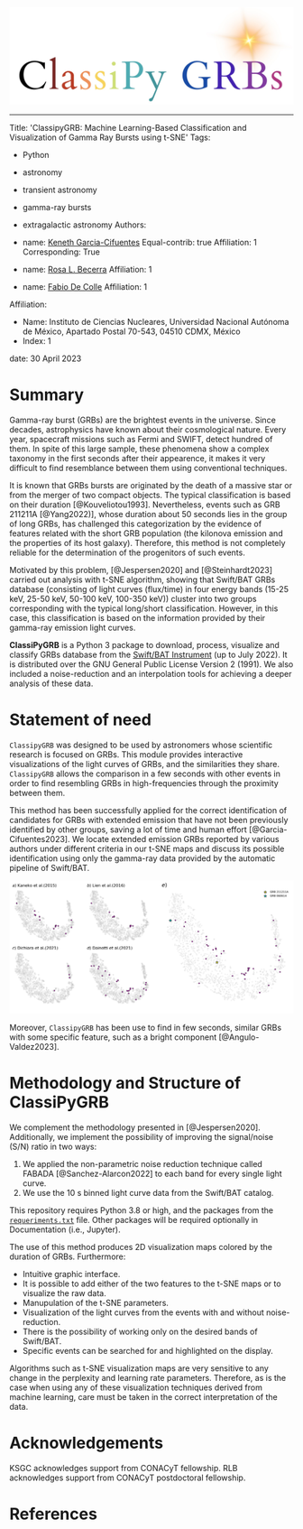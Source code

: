 
![Logo](/docs/Animations/images/logo.jpeg) 

---
Title: 'ClassipyGRB: Machine Learning-Based Classification and Visualization of Gamma Ray Bursts using t-SNE'
Tags:
  - Python
  - astronomy
  - transient astronomy
  - gamma-ray bursts
  - extragalactic astronomy
Authors:
  - name: [Keneth Garcia-Cifuentes](https://orcid.org/0009-0001-2607-6359)
    Equal-contrib: true
    Affiliation: 1
    Corresponding: True

  - name: [Rosa L. Becerra](https://orcid.org/0000-0002-0216-3415)
    Affiliation: 1

  - name: [Fabio De Colle](https://orcid.org/0000-0002-3137-4633)
    Affiliation: 1
    
Affiliation:
 - Name: Instituto de Ciencias Nucleares,  Universidad Nacional Autónoma de México, Apartado Postal 70-543, 04510 CDMX, México
 - Index: 1

date: 30 April 2023 

# Summary
Gamma-ray burst (GRBs) are the brightest events in the universe. Since decades, astrophysics have known about their cosmological nature. Every year, spacecraft missions such as Fermi and SWIFT, detect hundred of them. In spite of this large sample, these phenomena show a complex taxonomy in the first seconds after their appearence, it makes it very difficult to find resemblance between them using conventional techniques.

It is known that GRBs bursts are originated by the death of a massive star or from the merger of two compact objects. The typical classification is based on their duration [@Kouveliotou1993]. Nevertheless, events such as GRB 211211A [@Yang2022)], whose duration about 50 seconds lies in the group of long GRBs, has challenged this categorization by the evidence of features related with the short GRB population (the kilonova emission and the properties of its host galaxy). Therefore, this method is not completely reliable for the determination of the progenitors of such events.

Motivated by this problem, [@Jespersen2020] and [@Steinhardt2023] carried out analysis with t-SNE algorithm, showing that Swift/BAT GRBs database (consisting of light curves (flux/time) in four energy bands (15-25 keV, 25-50 keV, 50-100 keV, 100-350 keV)) cluster into two groups corresponding with the typical long/short classification. However, in this case, this classification is based on the information provided by their gamma-ray emission light curves. 

**ClassiPyGRB** is a Python 3 package to download, process, visualize and classify GRBs database from the [Swift/BAT Instrument](https://swift.gsfc.nasa.gov/about_swift/bat_desc.html) (up to July 2022). It is distributed over the GNU General Public License Version 2 (1991). We also included a noise-reduction and an interpolation tools for achieving a deeper analysis of these data.


# Statement of need

`ClassipyGRB` was designed to be used by astronomers whose scientific research is focused on GRBs. This module provides interactive visualizations of the light curves of GRBs, and the similarities they share. `ClassipyGRB` allows the comparison in a few seconds with other events in order to find resembling GRBs in high-frequencies through the proximity between them.

This method has been successfully applied for the correct identification of candidates for GRBs with extended emission that have not been previously identified by other groups, saving a lot of time and human effort [@Garcia-Cifuentes2023]. We locate extended emission GRBs reported by various authors under different criteria in our t-SNE maps and discuss its possible identification using only the gamma-ray data provided by the automatic pipeline of Swift/BAT. 

![t-SNE visualization map obtained for the noise-reduced dataset binned at $64$ ms with $pp=30$. GRBs colored in magenta are classified as Extended Emission by previous works. Image taken from [@Garcia-Cifuentes2023] \label{fig:fig1}](Figures/EE_analysis_updated.jpg)

Moreover, `ClassipyGRB` has been use to find in few seconds, similar GRBs with some specific feature, such as a bright component [@Angulo-Valdez2023].


# Methodology and Structure of ClassiPyGRB

We complement the methodology presented in [@Jespersen2020]. Additionally, we implement the possibility of improving the signal/noise (S/N) ratio in two ways:

1. We applied the non-parametric noise reduction technique called FABADA [@Sanchez-Alarcon2022] to each band for every single light curve. 
2. We use the 10 s binned light curve data from the Swift/BAT catalog.

This repository requires Python 3.8 or high, and the packages from the [``requeriments.txt``](https://github.com/KenethGarcia/GRB_ML/blob/51482eecd01d8bea10a951ba3e9b0b108cea3c08/requirements.txt) file. Other packages will be required optionally in Documentation (i.e., Jupyter).

The use of this method produces 2D visualization maps colored by the duration of GRBs. Furthermore:

- Intuitive graphic interface.
- It is possible to add either of the two features to the t-SNE maps or to visualize the raw data.
- Manupulation of the t-SNE parameters.
- Visualization of the light curves from the events with and without noise-reduction.
- There is the possibility of working only on the desired bands of Swift/BAT.
- Specific events can be searched for and highlighted on the display.

Algorithms such as t-SNE visualization maps are very sensitive to any change in the perplexity and learning rate parameters. Therefore, as is the case when using any of these visualization techniques derived from machine learning, care must be taken in the correct interpretation of the data.

# Acknowledgements

KSGC acknowledges support from CONACyT fellowship. RLB acknowledges support from CONACyT postdoctoral fellowship.

# References
